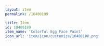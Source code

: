 ```yaml
---
layout: item
permalink: /10400199

title: Item
id: 10400199
item_name: 'Colorful Egg Face Paint'
icon_url: 'item/icon/customize/10400188.png'
---
```

